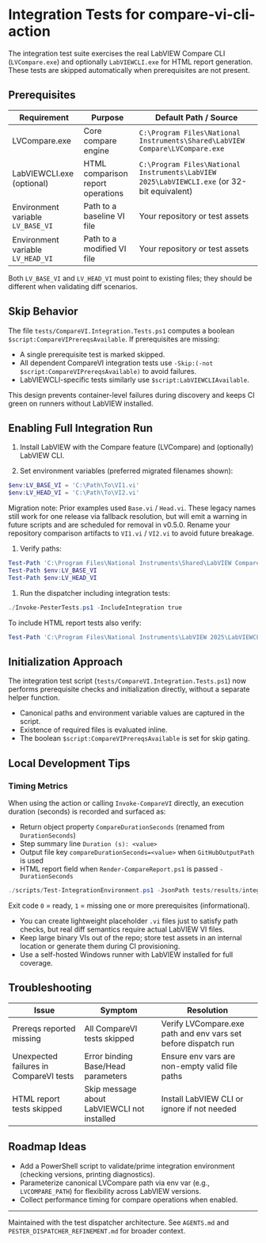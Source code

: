 # Integration Tests for compare-vi-cli-action

The integration test suite exercises the real LabVIEW Compare CLI (`LVCompare.exe`) and optionally `LabVIEWCLI.exe` for HTML report generation. These tests are skipped automatically when prerequisites are not present.

## Prerequisites

| Requirement | Purpose | Default Path / Source |
|-------------|---------|------------------------|
| LVCompare.exe | Core compare engine | `C:\Program Files\National Instruments\Shared\LabVIEW Compare\LVCompare.exe` |
| LabVIEWCLI.exe (optional) | HTML comparison report operations | `C:\Program Files\National Instruments\LabVIEW 2025\LabVIEWCLI.exe` (or 32-bit equivalent) |
| Environment variable `LV_BASE_VI` | Path to a baseline VI file | Your repository or test assets |
| Environment variable `LV_HEAD_VI` | Path to a modified VI file | Your repository or test assets |

Both `LV_BASE_VI` and `LV_HEAD_VI` must point to existing files; they should be different when validating diff scenarios.

## Skip Behavior

The file `tests/CompareVI.Integration.Tests.ps1` computes a boolean `$script:CompareVIPrereqsAvailable`. If prerequisites are missing:

- A single prerequisite test is marked skipped.
- All dependent CompareVI integration tests use `-Skip:(-not $script:CompareVIPrereqsAvailable)` to avoid failures.
- LabVIEWCLI-specific tests similarly use `$script:LabVIEWCLIAvailable`.

This design prevents container-level failures during discovery and keeps CI green on runners without LabVIEW installed.

## Enabling Full Integration Run

1. Install LabVIEW with the Compare feature (LVCompare) and (optionally) LabVIEW CLI.

1. Set environment variables (preferred migrated filenames shown):

  ```powershell
  $env:LV_BASE_VI = 'C:\Path\To\VI1.vi'
  $env:LV_HEAD_VI = 'C:\Path\To\VI2.vi'
  ```

  Migration note: Prior examples used `Base.vi` / `Head.vi`. These legacy names still work for one release via fallback resolution, but will emit a warning in future scripts and are scheduled for removal in v0.5.0. Rename your repository comparison artifacts to `VI1.vi` / `VI2.vi` to avoid future breakage.

1. Verify paths:

  ```powershell
  Test-Path 'C:\Program Files\National Instruments\Shared\LabVIEW Compare\LVCompare.exe'
  Test-Path $env:LV_BASE_VI
  Test-Path $env:LV_HEAD_VI
  ```

1. Run the dispatcher including integration tests:

  ```powershell
  ./Invoke-PesterTests.ps1 -IncludeIntegration true
  ```

To include HTML report tests also verify:

```powershell
Test-Path 'C:\Program Files\National Instruments\LabVIEW 2025\LabVIEWCLI.exe'
```

## Initialization Approach

The integration test script (`tests/CompareVI.Integration.Tests.ps1`) now performs prerequisite checks and initialization directly, without a separate helper function.

- Canonical paths and environment variable values are captured in the script.
- Existence of required files is evaluated inline.
- The boolean `$script:CompareVIPrereqsAvailable` is set for skip gating.

## Local Development Tips

### Timing Metrics

When using the action or calling `Invoke-CompareVI` directly, an execution duration (seconds) is recorded and surfaced as:

- Return object property `CompareDurationSeconds` (renamed from `DurationSeconds`)
- Step summary line `Duration (s): <value>`
- Output file key `compareDurationSeconds=<value>` when `GitHubOutputPath` is used
- HTML report field when `Render-CompareReport.ps1` is passed `-DurationSeconds`

```powershell
./scripts/Test-IntegrationEnvironment.ps1 -JsonPath tests/results/integration-env.json
```

Exit code `0` = ready, `1` = missing one or more prerequisites (informational).

- You can create lightweight placeholder `.vi` files just to satisfy path checks, but real diff semantics require actual LabVIEW VI files.
- Keep large binary VIs out of the repo; store test assets in an internal location or generate them during CI provisioning.
- Use a self-hosted Windows runner with LabVIEW installed for full coverage.

## Troubleshooting

| Issue | Symptom | Resolution |
|-------|---------|-----------|
| Prereqs reported missing | All CompareVI tests skipped | Verify LVCompare.exe path and env vars set before dispatch run |
| Unexpected failures in CompareVI tests | Error binding Base/Head parameters | Ensure env vars are non-empty valid file paths |
| HTML report tests skipped | Skip message about LabVIEWCLI not installed | Install LabVIEW CLI or ignore if not needed |

## Roadmap Ideas

- Add a PowerShell script to validate/prime integration environment (checking versions, printing diagnostics).
- Parameterize canonical LVCompare path via env var (e.g., `LVCOMPARE_PATH`) for flexibility across LabVIEW versions.
- Collect performance timing for compare operations when enabled.

---
Maintained with the test dispatcher architecture. See `AGENTS.md` and `PESTER_DISPATCHER_REFINEMENT.md` for broader context.
